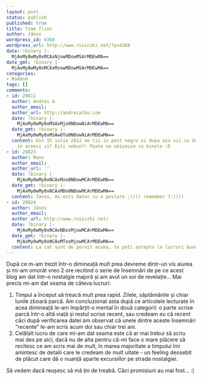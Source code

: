 ```yaml
---
layout: post
status: publish
published: true
title: Time flies
author: János
wordpress_id: 4368
wordpress_url: http://www.rusiczki.net/?p=4368
date: !binary |-
  MjAxMy0wMy0xMCAxNjowMDowMSArMDEwMA==
date_gmt: !binary |-
  MjAxMy0wMy0xMCAxMzowMDowMSArMDEwMA==
categories:
- Română
tags: []
comments:
- id: 28811
  author: Andrei A.
  author_email: 
  author_url: http://andreialbu.com
  date: !binary |-
    MjAxMy0wMy0xMSAxMjo0NDowNiArMDEwMA==
  date_gmt: !binary |-
    MjAxMy0wMy0xMSAwOTo0NDowNiArMDEwMA==
  content: Din 15 iulie 2012 ne tii in post negru si dupa aia vii cu doua postari
    in aceesi zi? Ești nebun?! Poate ne obișnuim cu binele :D
- id: 28823
  author: Manu
  author_email: 
  author_url: ''
  date: !binary |-
    MjAxMy0wMy0xNCAxMzo0NDowMCArMDEwMA==
  date_gmt: !binary |-
    MjAxMy0wMy0xNCAxMDo0NDowMCArMDEwMA==
  content: Janos, mi-esti dator cu o postare ;)))) remember ?:))))
- id: 28824
  author: János
  author_email: 
  author_url: http://www.rusiczki.net/
  date: !binary |-
    MjAxMy0wMy0xNCAxNDoxMjowMCArMDEwMA==
  date_gmt: !binary |-
    MjAxMy0wMy0xNCAxMToxMjowMCArMDEwMA==
  content: La cat sunt de pornit acuma, te poti astepta la lucruri bune.
---
```

<p>După ce m-am trezit într-o dimineață mult prea devreme dintr-un vis aiurea și mi-am omorât vreo 2 ore recitind o serie de însemnări de pe ce acest blog am dat într-o nostalgie majoră și am avut un soi de revelație... Mai precis mi-am dat seama de câteva lucruri:</p>
<ol>
<li>Timpul a început să treacă mult prea rapid. Zilele, săptămânile și chiar lunile zboară parcă. Am concluzionat asta după ce articolele lecturate în acea dimineață le-am împărțit-o mental în două categorii: o parte scrise parcă într-o altă viață și restul scrise recent, sau credeam eu că recent căci după verificarea datei am observat că unele dintre aceste însemnări "recente" le-am scris acum doi sau chiar trei ani.</li>
<li>Celălalt lucru de care mi-am dat seama este că ar mai trebui să scriu mai des pe aici, dacă nu de alta pentru că-mi face o mare plăcere să recitesc ce am scris mai de mult, în marea majoritate a timpului îmi amintesc de detalii care le credeam de mult uitate - un feeling deosebit de plăcut care dă o nuanță aparte excursiilor pe strada nostalgiei.</li>
</ol>
<p>Să vedem dacă reușesc să mă țin de treabă. Căci promisiuni au mai fost... :)</p>
